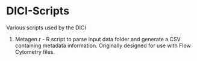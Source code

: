 # DICI-Scripts
Various scripts used by the DICI


1. Metagen.r - R script to parse input data folder and generate a CSV containing metadata information. Originally designed for use with Flow Cytometry files.
